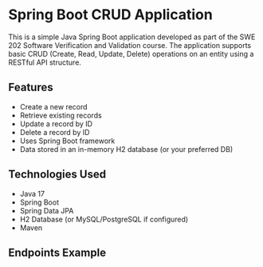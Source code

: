 # Spring Boot CRUD Application

This is a simple Java Spring Boot application developed as part of the SWE 202 Software Verification and Validation course. The application supports basic CRUD (Create, Read, Update, Delete) operations on an entity using a RESTful API structure.

## Features

- Create a new record
- Retrieve existing records
- Update a record by ID
- Delete a record by ID
- Uses Spring Boot framework
- Data stored in an in-memory H2 database (or your preferred DB)

## Technologies Used

- Java 17
- Spring Boot
- Spring Data JPA
- H2 Database (or MySQL/PostgreSQL if configured)
- Maven

## Endpoints Example

